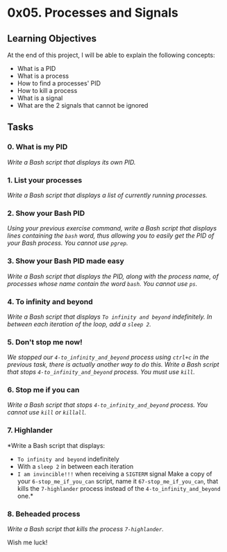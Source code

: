 # 0x05. Processes and Signals

## Learning Objectives
At the end of this project, I will be able to explain the following concepts:
- What is a PID
- What is a process
- How to find a processes' PID
- How to kill a process
- What is a signal
- What are the 2 signals that cannot be ignored

## Tasks

### 0. What is my PID
*Write a Bash script that displays its own PID.*

### 1. List your processes
*Write a Bash script that displays a list of currently running processes.*

### 2. Show your Bash PID
*Using your previous exercise command, write a Bash script that displays lines containing the `bash` word, thus allowing you to easily get the PID of your Bash process. You cannot use `pgrep`.*

### 3. Show your Bash PID made easy
*Write a Bash script that displays the PID, along with the process name, of processes whose name contain the word `bash`. You cannot use `ps`.*

### 4. To infinity and beyond
*Write a Bash script that displays `To infinity and beyond` indefinitely. In between each iteration of the loop, add a `sleep 2`.*

### 5. Don't stop me now!
*We stopped our `4-to_infinity_and_beyond` process using `ctrl+c` in the previous task, there is actually another way to do this. Write a Bash script that stops `4-to_infinity_and_beyond` process. You must use `kill`.*

### 6. Stop me if you can
*Write a Bash script that stops `4-to_infinity_and_beyond` process. You cannot use `kill` or `killall`.*

### 7. Highlander
*Write a Bash script that displays:
- `To infinity and beyond` indefinitely
- With a `sleep 2` in between each iteration
- `I am invincible!!!` when receiving a `SIGTERM` signal
Make a copy of your `6-stop_me_if_you_can` script, name it `67-stop_me_if_you_can`, that kills the `7-highlander` process instead of the `4-to_infinity_and_beyond` one.*

### 8. Beheaded process
*Write a Bash script that kills the process `7-highlander`.*

Wish me luck!
